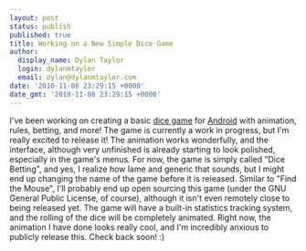 ```yaml
---
layout: post
status: publish
published: true
title: Working on a New Simple Dice Game
author:
  display_name: Dylan Taylor
  login: dylanmtaylor
  email: dylan@dylanmtaylor.com
date: '2010-11-08 23:29:15 +0000'
date_gmt: '2010-11-08 23:29:15 +0000'
---
```

<p>I've been working on creating a basic <a class="zem_slink" title="List of dice games" rel="wikipedia" href="http://en.wikipedia.org/wiki/List_of_dice_games">dice game</a> for <a class="zem_slink" title="Android" rel="homepage" href="http://code.google.com/android/">Android</a> with animation, rules, betting, and more! The game is currently a work in progress, but I'm really excited to release it! The animation works wonderfully, and the interface, although very unfinished is already starting to look polished, especially in the game's menus. For now, the game is simply called "Dice Betting", and yes, I realize how lame and generic that sounds, but I might end up changing the name of the game before it is released. Similar to "Find the Mouse", I'll probably end up open sourcing this game (under the GNU General Public License, of course), although it isn't even remotely close to being released yet. The game will have a built-in statistics tracking system, and the rolling of the dice will be completely animated. Right now, the animation I have done looks really cool, and I'm incredibly anxious to publicly release this. Check back soon! :)</p>
